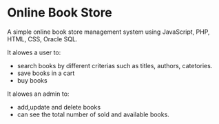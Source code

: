 # Online Book Store
A simple online book store management system using JavaScript, PHP, HTML, CSS, Oracle SQL.

It alowes a user to:
- search books by different criterias such as titles, authors, catetories.
- save books in a cart
- buy books

It alowes an admin to:
- add,update and delete books
- can see the total number of sold and available books. 

